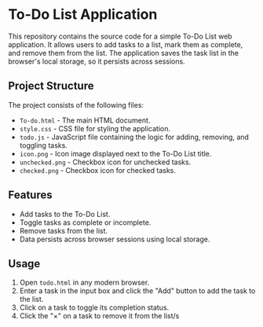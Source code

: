 # To-Do List Application

This repository contains the source code for a simple To-Do List web application. It allows users to add tasks to a list, mark them as complete, and remove them from the list. The application saves the task list in the browser's local storage, so it persists across sessions.

## Project Structure

The project consists of the following files:

- `To-do.html` - The main HTML document.
- `style.css` - CSS file for styling the application.
- `todo.js` - JavaScript file containing the logic for adding, removing, and toggling tasks.
- `icon.png` - Icon image displayed next to the To-Do List title.
- `unchecked.png` - Checkbox icon for unchecked tasks.
- `checked.png` - Checkbox icon for checked tasks.

## Features

- Add tasks to the To-Do List.
- Toggle tasks as complete or incomplete.
- Remove tasks from the list.
- Data persists across browser sessions using local storage.

## Usage

1. Open `todo.html` in any modern browser.
2. Enter a task in the input box and click the "Add" button to add the task to the list.
3. Click on a task to toggle its completion status.
4. Click the "×" on a task to remove it from the list/s